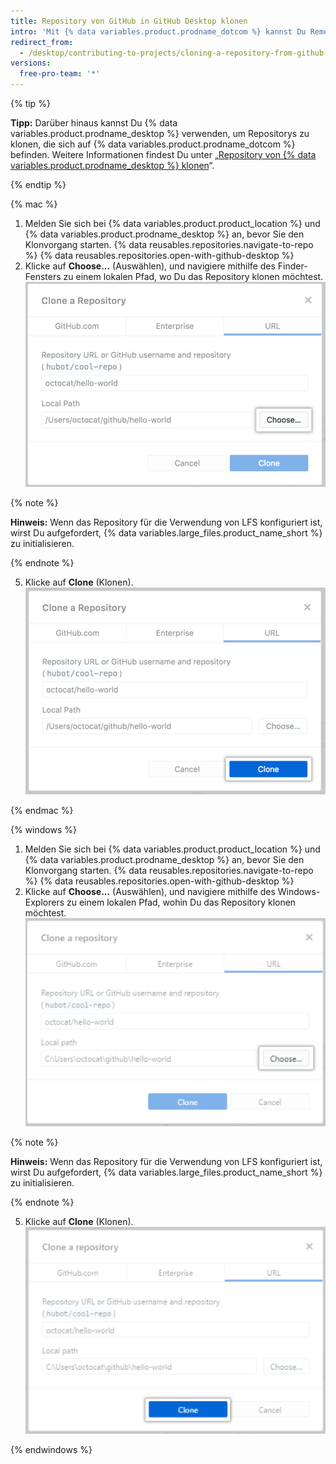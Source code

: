 ```yaml
---
title: Repository von GitHub in GitHub Desktop klonen
intro: 'Mit {% data variables.product.prodname_dotcom %} kannst Du Remote-Repositorys zum {% data variables.product.prodname_desktop %} klonen.'
redirect_from:
  - /desktop/contributing-to-projects/cloning-a-repository-from-github-to-github-desktop
versions:
  free-pro-team: '*'
---
```


{% tip %}

**Tipp:** Darüber hinaus kannst Du {% data variables.product.prodname_desktop %} verwenden, um Repositorys zu klonen, die sich auf {% data variables.product.prodname_dotcom %} befinden.  Weitere Informationen findest Du unter „[Repository von {% data variables.product.prodname_desktop %} klonen](/desktop/guides/contributing-to-projects/cloning-a-repository-from-github-to-github-desktop/)“.

{% endtip %}

{% mac %}

1. Melden Sie sich bei {% data variables.product.product_location %} und {% data variables.product.prodname_desktop %} an, bevor Sie den Klonvorgang starten.
{% data reusables.repositories.navigate-to-repo %}
{% data reusables.repositories.open-with-github-desktop %}
5. Klicke auf **Choose...** (Auswählen), und navigiere mithilfe des Finder-Fensters zu einem lokalen Pfad, wo Du das Repository klonen möchtest. ![Die Schaltfläche „choose“ (Auswählen) auf der URL-Registerkarte](/assets/images/help/desktop/clone-choose-button-url-mac.png)

  {% note %}

  **Hinweis:** Wenn das Repository für die Verwendung von LFS konfiguriert ist, wirst Du aufgefordert, {% data variables.large_files.product_name_short %} zu initialisieren.

  {% endnote %}

5. Klicke auf **Clone** (Klonen). ![Die Schaltfläche „clone“ (Klonen) auf der URL-Registerkarte](/assets/images/help/desktop/clone-button-url-mac.png)

{% endmac %}

{% windows %}

1. Melden Sie sich bei {% data variables.product.product_location %} und {% data variables.product.prodname_desktop %} an, bevor Sie den Klonvorgang starten.
{% data reusables.repositories.navigate-to-repo %}
{% data reusables.repositories.open-with-github-desktop %}
5. Klicke auf **Choose...** (Auswählen), und navigiere mithilfe des Windows-Explorers zu einem lokalen Pfad, wohin Du das Repository klonen möchtest. ![Die Schaltfläche „choose“ (Auswählen)](/assets/images/help/desktop/clone-choose-button-url-win.png)

  {% note %}

  **Hinweis:** Wenn das Repository für die Verwendung von LFS konfiguriert ist, wirst Du aufgefordert, {% data variables.large_files.product_name_short %} zu initialisieren.

  {% endnote %}

5. Klicke auf **Clone** (Klonen). ![Die Schaltfläche „clone“ (Klonen)](/assets/images/help/desktop/clone-button-url-win.png)

{% endwindows %}
